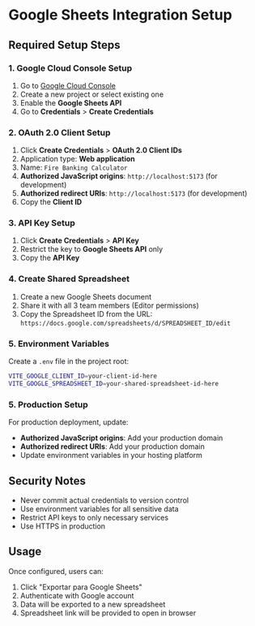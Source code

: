 # Google Sheets Integration Setup

## Required Setup Steps

### 1. Google Cloud Console Setup
1. Go to [Google Cloud Console](https://console.cloud.google.com/)
2. Create a new project or select existing one
3. Enable the **Google Sheets API**
4. Go to **Credentials** > **Create Credentials**

### 2. OAuth 2.0 Client Setup
1. Click **Create Credentials** > **OAuth 2.0 Client IDs**
2. Application type: **Web application**
3. Name: `Fire Banking Calculator`
4. **Authorized JavaScript origins**: `http://localhost:5173` (for development)
5. **Authorized redirect URIs**: `http://localhost:5173` (for development)
6. Copy the **Client ID**

### 3. API Key Setup
1. Click **Create Credentials** > **API Key**
2. Restrict the key to **Google Sheets API** only
3. Copy the **API Key**

### 4. Create Shared Spreadsheet
1. Create a new Google Sheets document
2. Share it with all 3 team members (Editor permissions)
3. Copy the Spreadsheet ID from the URL: `https://docs.google.com/spreadsheets/d/SPREADSHEET_ID/edit`

### 5. Environment Variables
Create a `.env` file in the project root:

```bash
VITE_GOOGLE_CLIENT_ID=your-client-id-here
VITE_GOOGLE_SPREADSHEET_ID=your-shared-spreadsheet-id-here
```

### 5. Production Setup
For production deployment, update:
- **Authorized JavaScript origins**: Add your production domain
- **Authorized redirect URIs**: Add your production domain
- Update environment variables in your hosting platform

## Security Notes
- Never commit actual credentials to version control
- Use environment variables for all sensitive data
- Restrict API keys to only necessary services
- Use HTTPS in production

## Usage
Once configured, users can:
1. Click "Exportar para Google Sheets"
2. Authenticate with Google account
3. Data will be exported to a new spreadsheet
4. Spreadsheet link will be provided to open in browser